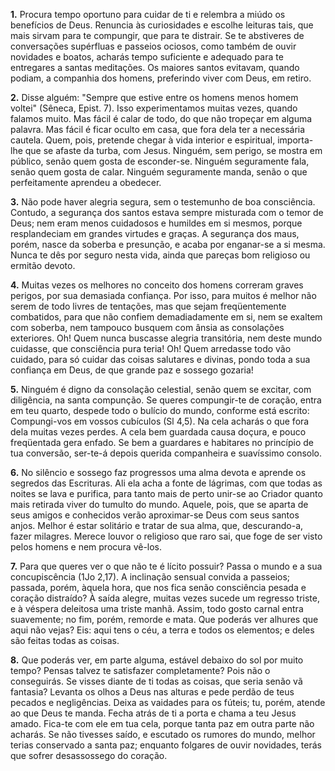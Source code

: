 **1.** Procura tempo oportuno para cuidar de ti e relembra a miúdo os benefícios de Deus. Renuncia às curiosidades e escolhe leituras tais, que mais sirvam para te compungir, que para te distrair. Se te abstiveres de conversações supérfluas e passeios ociosos, como também de ouvir novidades e boatos, acharás tempo suficiente e adequado para te entregares a santas meditações. Os maiores santos evitavam, quando podiam, a companhia dos homens, preferindo viver com Deus, em retiro.

**2.** Disse alguém: "Sempre que estive entre os homens menos homem voltei" (Sêneca, Epist. 7). Isso experimentamos muitas vezes, quando falamos muito. Mas fácil é calar de todo, do que não tropeçar em alguma palavra. Mas fácil é ficar oculto em casa, que fora dela ter a necessária cautela. Quem, pois, pretende chegar à vida interior e espiritual, importa-lhe que se afaste da turba, com Jesus. Ninguém, sem perigo, se mostra em público, senão quem gosta de esconder-se. Ninguém seguramente fala, senão quem gosta de calar. Ninguém seguramente manda, senão o que perfeitamente aprendeu a obedecer.

**3.** Não pode haver alegria segura, sem o testemunho de boa consciência. Contudo, a segurança dos santos estava sempre misturada com o temor de Deus; nem eram menos cuidadosos e humildes em si mesmos, porque resplandeciam em grandes virtudes e graças. A segurança dos maus, porém, nasce da soberba e presunção, e acaba por enganar-se a si mesma. Nunca te dês por seguro nesta vida, ainda que pareças bom religioso ou ermitão devoto.

**4.** Muitas vezes os melhores no conceito dos homens correram graves perigos, por sua demasiada confiança. Por isso, para muitos é melhor não serem de todo livres de tentações, mas que sejam freqüentemente combatidos, para que não confiem demadiadamente em si, nem se exaltem com soberba, nem tampouco busquem com ânsia as consolações exteriores. Oh! Quem nunca buscasse alegria transitória, nem deste mundo cuidasse, que consciência pura teria! Oh! Quem arredasse todo vão cuidado, para só cuidar das coisas salutares e divinas, pondo toda a sua confiança em Deus, de que grande paz e sossego gozaria!

**5.** Ninguém é digno da consolação celestial, senão quem se excitar, com diligência, na santa compunção. Se queres compungir-te de coração, entra em teu quarto, despede todo o bulício do mundo, conforme está escrito: Compungi-vos em vossos cubículos (Sl 4,5). Na cela acharás o que fora dela muitas vezes perdes. A cela bem guardada causa doçura, e pouco freqüentada gera enfado. Se bem a guardares e habitares no princípio de tua conversão, ser-te-á depois querida companheira e suavíssimo consolo.

**6.** No silêncio e sossego faz progressos uma alma devota e aprende os segredos das Escrituras. Ali ela acha a fonte de lágrimas, com que todas as noites se lava e purifica, para tanto mais de perto unir-se ao Criador quanto mais retirada viver do tumulto do mundo. Aquele, pois, que se aparta de seus amigos e conhecidos verão aproximar-se Deus com seus santos anjos. Melhor é estar solitário e tratar de sua alma, que, descurando-a, fazer milagres. Merece louvor o religioso que raro sai, que foge de ser visto pelos homens e nem procura vê-los.

**7.** Para que queres ver o que não te é lícito possuir? Passa o mundo e a sua concupiscência (1Jo 2,17). A inclinação sensual convida a passeios; passada, porém, àquela hora, que nos fica senão consciência pesada e coração distraído? À saída alegre, muitas vezes sucede um regresso triste, e à véspera deleitosa uma triste manhã. Assim, todo gosto carnal entra suavemente; no fim, porém, remorde e mata. Que poderás ver alhures que aqui não vejas? Eis: aqui tens o céu, a terra e todos os elementos; e deles são feitas todas as coisas.

**8.** Que poderás ver, em parte alguma, estável debaixo do sol por muito tempo? Pensas talvez te satisfazer completamente? Pois não o conseguirás. Se visses diante de ti todas as coisas, que seria senão vã fantasia? Levanta os olhos a Deus nas alturas e pede perdão de teus pecados e negligências. Deixa as vaidades para os fúteis; tu, porém, atende ao que Deus te manda. Fecha atrás de ti a porta e chama a teu Jesus amado. Fica-te com ele em tua cela, porque tanta paz em outra parte não acharás. Se não tivesses saído, e escutado os rumores do mundo, melhor terias conservado a santa paz; enquanto folgares de ouvir novidades, terás que sofrer desassossego do coração.

